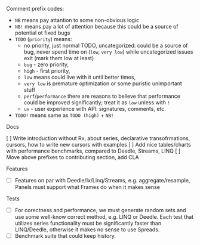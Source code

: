 Comment prefix codes:

* `NB` means pay attantion to some non-obvious logic
* `NB!` means pay a lot of attention because this could be a source of potential ot fixed bugs
* `TODO` (`priority`) means:
    - no priority, just normal TODO, uncategorized: could be a source of bug, never spend time on (`low`, `very low`) while uncategorized issues exit (mark them low at least)
    - `bug` - zero priority,
    - `high` - first priority,
    - `low` means could live with it until better times,
    - `very low` is premature optimization or some puristic unimportant stuff
    - `perf`/`performance` there are reasons to believe that performance could be improved significantly; treat it as `low` unless with `!`
    - `ux` - user experience with API: signatures, comments, etc.
* `TODO!` means same as `TODO (high)` + `NB!`

Docs

[ ] Write introduction without Rx, about series, declarative transofrmations, cursors, how to write new
cursors with examples
[ ] Add nice tables/charts with performance benchmarks, compared to Deedle, Streams, LINQ
[ ] Move above prefixes to contributing section, add CLA

Features

* [ ] Features on par with Deedle/Ix/Linq/Streams, e.g. aggregate/resample, Panels must support what Frames do when it makes sense


Tests

* [ ] For corectness and performance, we must generate random sets and use some well-know correct method, e.g. LINQ or Deedle. Each test that utilizes series functionality
 must be significantly faster than LINQ/Deedle, otherwise it makes no sense to use Spreads.
* [ ] Benchmark suite that could keep history.
